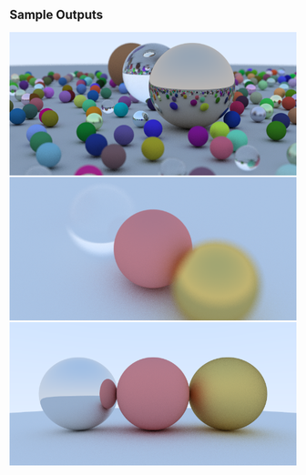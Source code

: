 ## Sample Outputs

![Image](png/output_1.png "Title")
![Target image](png/output_2.png)
![Predicted image](png/output_3.png)